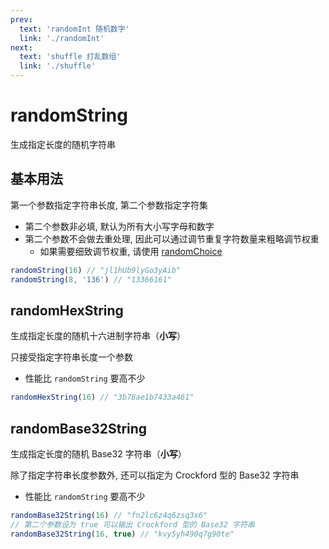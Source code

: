 ```yaml
---
prev:
  text: 'randomInt 随机数字'
  link: './randomInt'
next:
  text: 'shuffle 打乱数组'
  link: './shuffle'
---
```


# randomString

生成指定长度的随机字符串

## 基本用法

第一个参数指定字符串长度, 第二个参数指定字符集

- 第二个参数非必填, 默认为所有大小写字母和数字
- 第二个参数不会做去重处理, 因此可以通过调节重复字符数量来粗略调节权重
  - 如果需要细致调节权重, 请使用 [randomChoice](./randomChoice)

```js
randomString(16) // "jl1hUb9lyGo3yAib"
randomString(8, '136') // "13366161"
```

## randomHexString

生成指定长度的随机十六进制字符串（**小写**）

只接受指定字符串长度一个参数

- 性能比 `randomString` 要高不少

```js
randomHexString(16) // "3b78ae1b7433a461"
```

## randomBase32String

生成指定长度的随机 Base32 字符串（**小写**）

除了指定字符串长度参数外, 还可以指定为 Crockford 型的 Base32 字符串

- 性能比 `randomString` 要高不少

```js
randomBase32String(16) // "fn2lc6z4q6zsq3x6"
// 第二个参数设为 true 可以输出 Crockford 型的 Base32 字符串
randomBase32String(16, true) // "kvy5yh490q7g90te"
```
